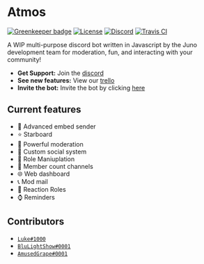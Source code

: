 # Atmos

[![Greenkeeper badge](https://badges.greenkeeper.io/junodevs/atmos.svg)](https://greenkeeper.io/)
[![License](https://img.shields.io/github/license/junodevs/atmos.svg)](LICENSE)
[![Discord](https://img.shields.io/discord/562437899707219978.svg?color=%237289DA&logo=join)](https://discord.gg/53jCeTX)
[![Travis CI](https://api.travis-ci.org/junodevs/atmos.svg?branch=master)](https://tras)

A WIP multi-purpose discord bot written in Javascript by the Juno development team for moderation, fun, and interacting with your community!

* **Get Support:** Join the [discord](https://discord.gg/53jCeTX)
* **See new features:** View our [trello](#)
* **Invite the bot:** Invite the bot by clicking [here](#)

## Current features

* 📎 Advanced embed sender
* ⭐ Starboard
* 🔨 Powerful moderation
* 📱 Custom social system
* 📁 Role Maniuplation
* 🔢 Member count channels
* 🌐 Web dashboard
* 📞 Mod mail
* 🎨 Reaction Roles
* ⌚ Reminders

## Contributors

* [`Luke#1000`](https://lukewhrit.xyz)
* [`BluLightShow#0001`](https://blulightshow.space)
* [`AmusedGrape#0001`](https://github.com/jackmerrill)
